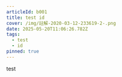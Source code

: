 ```yaml
---
articleId: b001
title: test id
cover: /img/註解-2020-03-12-233619-2-.png
date: 2025-05-20T11:06:26.782Z
tags:
  - test
  - id
pinned: true
---
```

test